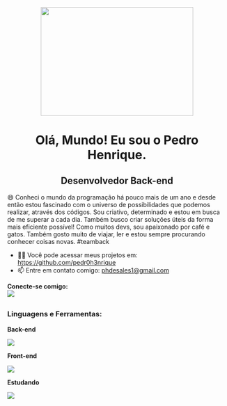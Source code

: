 <div align="center" >
<img width="350" height="250" src="https://media0.giphy.com/media/BaDsH4FpMBnqdK8J0g/giphy.gif?cid=ecf05e479hamw1e5pltoc60hy5i3040t40nqlgnlu8ifvd4h&rid=giphy.gif&ct=g">
</div>
<h1 align="center" > Olá, Mundo! Eu sou o Pedro Henrique. </h1>
<h2 align="center"> Desenvolvedor Back-end </h2>

😄 Conheci o mundo da programação há pouco mais de um ano e desde então estou fascinado com o universo de possibilidades que podemos realizar, através dos códigos. Sou criativo, determinado e estou em busca de me superar a cada dia. Também busco criar soluções úteis da forma mais eficiente possível! Como muitos devs, sou apaixonado por café e gatos. Também gosto muito de viajar, ler e estou sempre procurando conhecer coisas novas. #teamback  

- 🐱‍💻 Você pode acessar meus projetos em: https://github.com/pedr0h3nrique <br>
- 📫 Entre em contato comigo: phdesales1@gmail.com <br> 

<strong> Conecte-se comigo: <strong><br> 
<a href="https://www.linkedin.com/in/pedro-henrique-de-sales/" target="blank"><img src="https://img.shields.io/badge/LinkedIn-0077B5?style=for-the-badge&logo=linkedin&logoColor=white"></a>
##
<div>
  <h3> Linguagens e Ferramentas: </h3>
  
  <strong>Back-end</strong><br>
  
  <a target="_blank"><img src="https://skills.thijs.gg/icons?i=js,nodejs,express,postegresql"></a>  

  <strong>Front-end</strong><br>
  
  <a target="_blank"><img src="https://skills.thijs.gg/icons?i=html,css,js,react"></a>  
  
  <strong>Estudando</strong><br>
  
  <a target="_blank"><img src="https://skills.thijs.gg/icons?i=ts,nestjs"></a>  
</div>   
 

